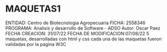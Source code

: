 # MAQUETAS1

 ENTIDAD: Centro de Biotecnologia Agropecuaria
    FICHA: 2558346
    PROGRAMA: Analisis y desarrollo de Software - ADSO
    Autor: Oscar Paez
    FECHA CREACION: 31/07/22
    FECHA DE MODIFICACION:07/08/22
5 maquetas, desarrolladas con html y css
cada una de las maquetas fueron validadas por la pagina W3C

